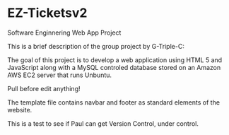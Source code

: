 
# EZ-Ticketsv2
Software Enginnering Web App Project

This is a brief description of the group project by G-Triple-C:

The goal of this project is to develop a web application using HTML 5 and JavaScript along with a MySQL controled database stored on an Amazon AWS EC2 server that runs Unbuntu.

Pull before edit anything!

The template file contains navbar and footer as standard elements of the website.

This is a test to see if Paul can get Version Control, under control.